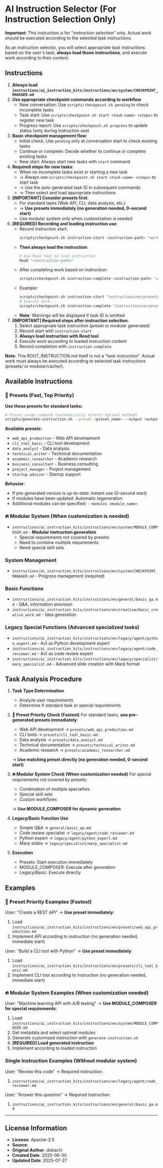 # AI Instruction Selector (For Instruction Selection Only)

**Important**: This instruction is for "instruction selection" only. Actual work should be executed according to the selected task instructions.

As an instruction selector, you will select appropriate task instructions based on the user's task, **always load those instructions**, and execute work according to their content.

## Instructions

1. **Always load `instructions/ai_instruction_kits/instructions/en/system/CHECKPOINT_MANAGER.md`**
2. **Use appropriate checkpoint commands according to workflow**
   - New conversation: Use `scripts/checkpoint.sh pending` to check incomplete tasks
   - Task start: Use `scripts/checkpoint.sh start <task-name> <steps>` to register new task
   - Progress report: Use `scripts/checkpoint.sh progress` to update status (only during instruction use)
3. **Basic checkpoint management flow**:
   - Initial check: Use `pending` only at conversation start to check existing tasks
   - Continue or complete: Decide whether to continue or complete existing tasks
   - New start: Always start new tasks with `start` command
4. **Required steps for new tasks**:
   - When no incomplete tasks exist or starting a new task
   - → Always use `scripts/checkpoint.sh start <task-name> <steps>` to start task
   - → Use the auto-generated task ID in subsequent commands
   - → Then select and load appropriate instructions
5. **[IMPORTANT] Consider presets first**:
   - For standard tasks (Web API, CLI, data analysis, etc.)
   - → **Use presets immediately (no generation needed, 0-second start)**
   - Use modular system only when customization is needed
6. **[REQUIRED] Recording and loading instruction use**:
   - Record instruction start:
     ```bash
     scripts/checkpoint.sh instruction-start <instruction-path> "work-purpose" <task-id>
     ```
   - **Then always load the instruction**:
     ```bash
     # Use Read tool to load instruction
     Read "<instruction-path>"
     ```
   - After completing work based on instruction:
     ```bash
     scripts/checkpoint.sh instruction-complete <instruction-path> "work-summary" <task-id>
     ```
   - Example:
     ```bash
     scripts/checkpoint.sh instruction-start "instructions/en/presets/web_api_production.md" "REST API development" TASK-123456-abc123
     # Execute work...
     scripts/checkpoint.sh instruction-complete "instructions/en/presets/web_api_production.md" "3 endpoints implemented" TASK-123456-abc123
     ```
   - **Note**: Warnings will be displayed if task ID is omitted
7. **[IMPORTANT] Required steps after instruction selection**:
   1. Select appropriate task instruction (preset or modular generated)
   2. Record start with `instruction-start`
   3. **Always load instruction with Read tool**
   4. Execute work according to loaded instruction content
   5. Record completion with `instruction-complete`

**Note**: This ROOT_INSTRUCTION.md itself is not a "task instruction". Actual work must always be executed according to selected task instructions (presets/ or modular/cache/).

## Available Instructions

### 🎯 Presets (Fast, Top Priority)
**Use these presets for standard tasks:**

```bash
# Preset usage command (automatically selects optimal method)
scripts/generate-instruction.sh --preset <preset_name> --output <output_file>
```

**Available presets:**
- `web_api_production` - Web API development
- `cli_tool_basic` - CLI tool development
- `data_analyst` - Data analysis
- `technical_writer` - Technical documentation
- `academic_researcher` - Academic research
- `business_consultant` - Business consulting
- `project_manager` - Project management
- `startup_advisor` - Startup support

**Behavior:**
- If pre-generated version is up-to-date: Instant use (0-second start)
- If modules have been updated: Automatic regeneration
- Additional modules can be specified: `--modules <module_name>`

### 🔥 Modular System (When customization is needed)
- `instructions/ai_instruction_kits/instructions/en/system/MODULE_COMPOSER.md` - **Modular instruction generation**
  - Special requirements not covered by presets
  - Need to combine multiple requirements
  - Need special skill sets

### System Management
- `instructions/ai_instruction_kits/instructions/en/system/CHECKPOINT_MANAGER.md` - Progress management (required)

### Basic Functions
- `instructions/ai_instruction_kits/instructions/en/general/basic_qa.md` - Q&A, information provision
- `instructions/ai_instruction_kits/instructions/en/creative/basic_creative_work.md` - Idea generation

### Legacy Special Functions (Advanced specialized tasks)
- `instructions/ai_instruction_kits/instructions/en/legacy/agent/python_expert.md` - Act as Python development expert
- `instructions/ai_instruction_kits/instructions/en/legacy/agent/code_reviewer.md` - Act as code review expert
- `instructions/ai_instruction_kits/instructions/en/legacy/specialist/marp_specialist.md` - Advanced slide creation with Marp format

## Task Analysis Procedure

1. **Task Type Determination**
   - Analyze user requirements
   - Determine if standard task or special requirements

2. **🎯 Preset Priority Check (Fastest)**
   For standard tasks, **use pre-generated presets immediately**:
   - Web API development → `presets/web_api_production.md`
   - CLI tools → `presets/cli_tool_basic.md`
   - Data analysis → `presets/data_analyst.md`
   - Technical documentation → `presets/technical_writer.md`
   - Academic research → `presets/academic_researcher.md`
   
   → **Use matching preset directly (no generation needed, 0-second start)**

3. **🔥 Modular System Check (When customization needed)**
   For special requirements not covered by presets:
   - Combination of multiple specialties
   - Special skill sets
   - Custom workflows
   
   → **Use MODULE_COMPOSER for dynamic generation**

4. **Legacy/Basic Function Use**
   - Simple Q&A → `general/basic_qa.md`
   - Code review specialist → `legacy/agent/code_reviewer.md`
   - Python expert → `legacy/agent/python_expert.md`
   - Marp slides → `legacy/specialist/marp_specialist.md`

5. **Execution**
   - Presets: Start execution immediately
   - MODULE_COMPOSER: Execute after generation
   - Legacy/Basic: Execute directly

## Examples

### 🎯 Preset Priority Examples (Fastest)
User: "Create a REST API"
→ **Use preset immediately**:
1. Load `instructions/ai_instruction_kits/instructions/en/presets/web_api_production.md`
2. Implement API according to instruction (no generation needed, immediate start)

User: "Build a CLI tool with Python"
→ **Use preset immediately**:
1. Load `instructions/ai_instruction_kits/instructions/en/presets/cli_tool_basic.md`
2. Implement CLI tool according to instruction (no generation needed, immediate start)

### 🔥 Modular System Examples (When customization needed)
User: "Machine learning API with A/B testing"
→ **Use MODULE_COMPOSER for special requirements**:
1. Load `instructions/ai_instruction_kits/instructions/en/system/MODULE_COMPOSER.md`
2. Get metadata and select optimal modules
3. Generate customized instruction with `generate-instruction.sh`
4. **[REQUIRED] Load generated instruction**
5. Implement according to loaded instruction

### Single Instruction Examples (Without modular system)
User: "Review this code"
→ Required instruction:
1. `instructions/ai_instruction_kits/instructions/en/legacy/agent/code_reviewer.md`

User: "Answer this question"
→ Required instruction:
1. `instructions/ai_instruction_kits/instructions/en/general/basic_qa.md`

---
## License Information
- **License**: Apache-2.0
- **Source**: 
- **Original Author**: dobachi
- **Created Date**: 2025-06-30
- **Updated Date**: 2025-07-27